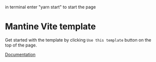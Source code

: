 in terminal enter "yarn start" to start the page
# Mantine Vite template

Get started with the template by clicking `Use this template` button on the top of the page.

[Documentation](https://mantine.dev/guides/vite/)
